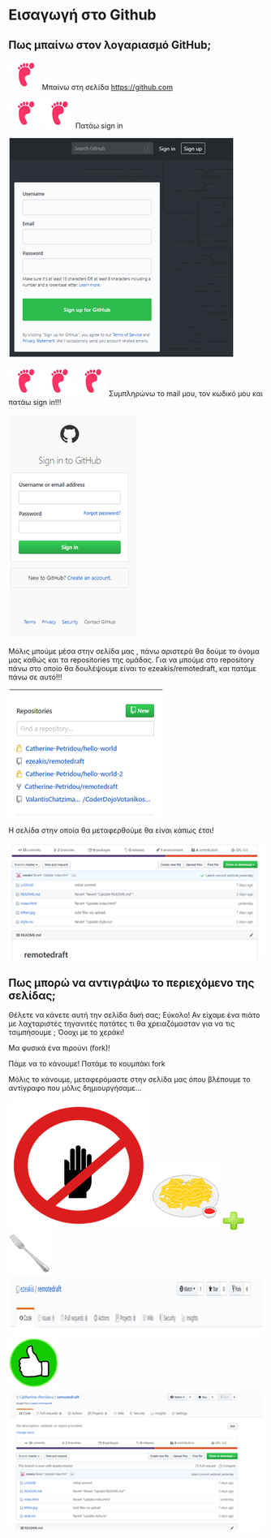 # Εισαγωγή στο Github

## Πως μπαίνω στον λογαριασμό GitHub;

![Github Introduction](github_introduction1.png)
 Μπαίνω στη σελίδα https://github.com
 
![Github Introduction](github_introduction1.png)
![Github Introduction](github_introduction1.png)
   Πατάω sign in

 ![Github Introduction](github_introduction2.png)


![Github Introduction](github_introduction1.png)
![Github Introduction](github_introduction1.png)
![Github Introduction](github_introduction1.png)
   Συμπληρώνω το mail μου, τον κωδικό μου και πατάω sign in!!!

![Github Introduction](github_introduction3.png)
 
Μόλις μπούμε μέσα στην σελίδα μας , πάνω αριστερά θα δούμε το όνομα μας καθώς και τα repositories της ομάδας.
Για να μπούμε στο repository πάνω στο οποίο θα δουλέψουμε είναι το ezeakis/remotedraft, και πατάμε πάνω σε αυτό!!!
 
![Github Introduction](github_introduction4.png)
 
Η σελίδα στην οποία θα μεταφερθούμε θα είναι κάπως έτσι!

![Github Introduction](github_introduction5.png)

## Πως μπορώ να αντιγράψω το περιεχόμενο της σελίδας;

Θέλετε να κάνετε αυτή την σελίδα δική σας;
Εύκολο!
Αν είχαμε ένα πιάτο με λαχταριστές τηγανιτές πατάτες τι θα χρειαζόμασταν για να τις τσιμπήσουμε ;
Όοοχι με το χεράκι!
 



Μα φυσικά ένα πιρούνι (fork)!

                               
                                   
Πάμε να το κάνουμε!
Πατάμε το κουμπάκι fork

 
Μόλις το κάνουμε, μεταφερόμαστε στην σελίδα μας όπου βλέπουμε το αντίγραφο που μόλις δημιουργήσαμε…
 
 
![Github Introduction](github_introduction6.png)
![Github Introduction](github_introduction7.png)
![Github Introduction](github_introduction8.png)
![Github Introduction](github_introduction9.png)
![Github Introduction](github_introduction10.png)
![Github Introduction](github_introduction11.png)
![Github Introduction](github_introduction12.png)
